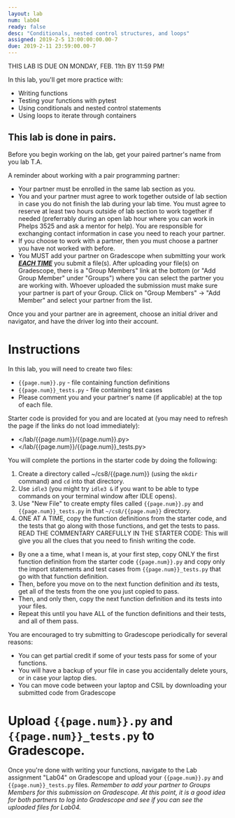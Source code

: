 ```yaml
---
layout: lab
num: lab04
ready: false
desc: "Conditionals, nested control structures, and loops"
assigned: 2019-2-5 13:00:00:00.00-7
due: 2019-2-11 23:59:00.00-7
---
```


THIS LAB IS DUE ON MONDAY, FEB. 11th BY 11:59 PM!

In this lab, you'll get more practice with:

* Writing functions
* Testing your functions with pytest
* Using conditionals and nested control statements
* Using loops to iterate through containers

## This lab is done in pairs.

Before you begin working on the lab, get your paired partner's name from you lab T.A.

A reminder about working with a pair programming partner:

* Your partner must be enrolled in the same lab section as you.
* You and your partner must agree to work together outside of lab section in case you do not finish the lab during your lab time. You must agree to reserve at least two hours outside of lab section to work together if needed (preferrably during an open lab hour where you can work in Phelps 3525 and ask a mentor for help). You are responsible for exchanging contact information in case you need to reach your partner.
* If you choose to work with a partner, then you must choose a partner you have not worked with before.
* You MUST add your partner on Gradescope when submitting your work <strong>*<u>EACH TIME</u>*</strong> you submit a file(s). After uploading your file(s) on Gradescope, there is a "Group Members" link at the bottom (or "Add Group Member" under "Groups") where you can select the partner you are working with. Whoever uploaded the submission must make sure your partner is part of your Group. Click on "Group Members" -> "Add Member" and select your partner from the list.

Once you and your partner are in agreement, choose an initial driver and navigator, and have the driver log into their account.

# Instructions

In this lab, you will need to create two files:

* `{{page.num}}.py` - file containing function definitions
* `{{page.num}}_tests.py` - file containing test cases
* Please comment you and your partner's name (if applicable) at the top of each file.

Starter code is provided for you and are located at (you may need to refresh the page if the links do not load immediately):

* </lab/{{page.num}}/{{page.num}}.py>
* </lab/{{page.num}}/{{page.num}}_tests.py>

You will complete the portions in the starter code by doing the following:

1.  Create a directory called ~/cs8/{{page.num}} (using the `mkdir` command) and `cd` into that directory.
2.  Use `idle3` (you might try `idle3 &` if you want to be able to type commands on your terminal window after IDLE opens).
3.  Use "New File" to create empty files called `{{page.num}}.py` and `{{page.num}}_tests.py` in that `~/cs8/{{page.num}}` directory.
4.  ONE AT A TIME, copy the function definitions from the starter code, and the tests that go along with those functions, and get the tests to pass. READ THE COMMENTARY CAREFULLY IN THE STARTER CODE: This will give you all the clues that you need to finish writing the code.
   * By one a a time, what I mean is, at your first step, copy ONLY the first function definition from the starter code `{{page.num}}.py` and copy only the import statements and test cases from `{{page.num}}_tests.py` that go with that function definition.
   * Then, before you move on to the next function definition and <em>its</em> tests, get all of the tests from the one you just copied to pass.
   * Then, and only then, copy the next function definition and its tests into your files.
   * Repeat this until you have ALL of the function definitions and their tests, and all of them pass.

You are encouraged to try submitting to Gradescope periodically for several reasons:

* You can get partial credit if some of your tests pass for some of your functions.
* You will have a backup of your file in case you accidentally delete yours, or in case your laptop dies.
* You can move code between your laptop and CSIL by downloading your submitted code from Gradescope

# Upload `{{page.num}}.py` and `{{page.num}}_tests.py` to Gradescope.

Once you're done with writing your functions, navigate to the Lab assignment "Lab04" on Gradescope and upload your `{{page.num}}.py` and `{{page.num}}_tests.py` files. *Remember to add your partner to Groups Members for this submission on Gradescope. At this point, it is a good idea for both partners to log into Gradescope and see if you can see the uploaded files for Lab04.*

